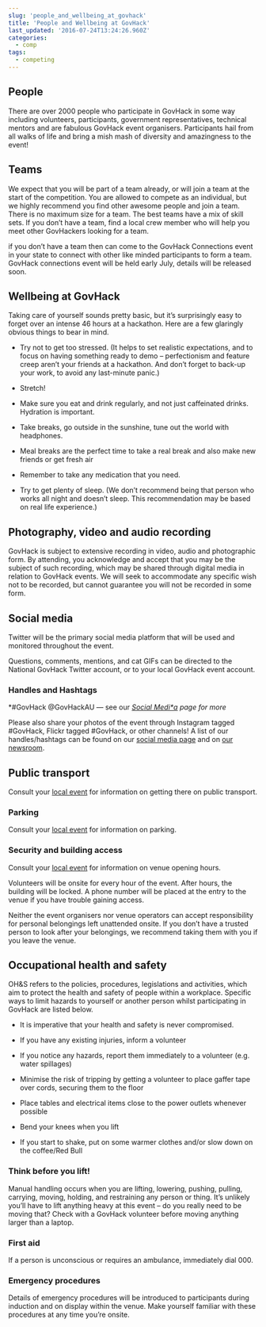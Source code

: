 ```yaml
---
slug: 'people_and_wellbeing_at_govhack'
title: 'People and Wellbeing at GovHack'
last_updated: '2016-07-24T13:24:26.960Z'
categories:
  - comp
tags:
  - competing
---
```


## **People**

There are over 2000 people who  participate in GovHack in some way including volunteers, participants, government representatives, technical mentors and are fabulous GovHack event organisers.  Participants hail  from all walks of life and bring a mish mash of diversity and amazingness to the event! 

## **Teams**

We expect that you will be part of a team already, or will join a team at the start of the competition. You are allowed to compete as an individual, but we highly recommend you find other awesome people and join a team. There is no maximum size for a team. The best teams have a mix of skill sets. If you don’t have a team, find a local crew member who will help you meet other GovHackers looking for a team.

if you don’t have a team then can come to the GovHack Connections event in your state to connect with other like minded participants to form a team. GovHack connections event will be held early July, details will be released soon.

## **Wellbeing at GovHack**

Taking care of yourself sounds pretty basic, but it’s surprisingly easy to forget over an intense 46 hours at a hackathon. Here are a few glaringly obvious things to bear in mind.

* Try not to get too stressed. (It helps to set realistic expectations, and to focus on having something ready to demo – perfectionism and feature creep aren’t your friends at a hackathon. And don’t forget to back-up your work, to avoid any last-minute panic.)

* Stretch!

* Make sure you eat and drink regularly, and not just caffeinated drinks. Hydration is important.

* Take breaks, go outside in the sunshine, tune out the world with headphones.

* Meal breaks are the perfect time to take a real break and also make new friends or get fresh air

* Remember to take any medication that you need.

* Try to get plenty of sleep. (We don’t recommend being that person who works all night and doesn’t sleep. This recommendation may be based on real life experience.)

## **Photography, video and audio recording**

GovHack is subject to extensive recording in video, audio and photographic form. By attending, you acknowledge and accept that you may be the subject of such recording, which may be shared through digital media in relation to GovHack events. We will seek to accommodate any specific wish not to be recorded, but cannot guarantee you will not be recorded in some form.

## **Social media**

Twitter will be the primary social media platform that will be used and monitored throughout the event.

Questions, comments, mentions, and cat GIFs can be directed to the National GovHack Twitter account, or to your local GovHack event account.

### **Handles and Hashtags**

*#GovHack @GovHackAU  — see our **[Social Medi*a](http://socia/)* page for more*

Please also share your photos of the event through Instagram tagged #GovHack, Flickr tagged #GovHack, or other channels! A list of our handles/hashtags can be found on our [social media page](https://www.govhack.org/get-involved/social-media/) and on [our newsroom](http://blog.govhack.org/).

## **Public transport**

Consult your [local event](http://www.govhack.org/locations/) for information on getting there on public transport.

### **Parking**

Consult your [local event](http://www.govhack.org/locations/) for information on parking.

### **Security and building access**

Consult your [local event](http://www.govhack.org/locations/) for information on venue opening hours.

Volunteers will be onsite for every hour of the event. After hours, the building will be locked. A phone number will be placed at the entry to the venue if you have trouble gaining access.

Neither the event organisers nor venue operators can accept responsibility for personal belongings left unattended onsite. If you don’t have a trusted person to look after your belongings, we recommend taking them with you if you leave the venue.

## **Occupational health and safety**

OH&S refers to the policies, procedures, legislations and activities, which aim to protect the health and safety of people within a workplace. Specific ways to limit hazards to yourself or another person whilst participating in GovHack are listed below.

* It is imperative that your health and safety is never compromised.

* If you have any existing injuries, inform a volunteer

* If you notice any hazards, report them immediately to a volunteer (e.g. water spillages)

* Minimise the risk of tripping by getting a volunteer to place gaffer tape over cords, securing them to the floor

* Place tables and electrical items close to the power outlets whenever possible

* Bend your knees when you lift

* If you start to shake, put on some warmer clothes and/or slow down on the coffee/Red Bull

### **Think before you lift!**

Manual handling occurs when you are lifting, lowering, pushing, pulling, carrying, moving, holding, and restraining any person or thing. It’s unlikely you’ll have to lift anything heavy at this event – do you really need to be moving that? Check with a GovHack volunteer before moving anything larger than a laptop.

### **First aid**

If a person is unconscious or requires an ambulance, immediately dial 000.

### **Emergency procedures**

Details of emergency procedures will be introduced to participants during induction and on display within the venue. Make yourself familiar with these procedures at any time you’re onsite.



